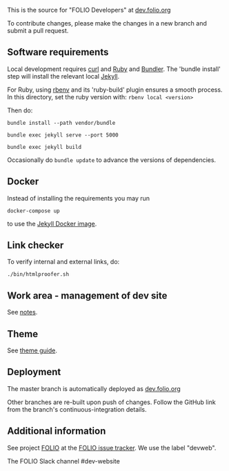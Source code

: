 This is the source for "FOLIO Developers" at [dev.folio.org](https://dev.folio.org/)

To contribute changes, please make the changes in a new branch and submit a
pull request.

## Software requirements

Local development requires [curl](https://curl.haxx.se/) and
[Ruby](https://www.ruby-lang.org/) and [Bundler](https://bundler.io/).
The 'bundle install' step will install the relevant local
[Jekyll](https://jekyllrb.com/).

For Ruby, using [rbenv](https://github.com/rbenv/rbenv) and its 'ruby-build'
plugin ensures a smooth process. In this directory, set the ruby version
with: `rbenv local <version>`

Then do:

```
bundle install --path vendor/bundle
```

```
bundle exec jekyll serve --port 5000
```

```
bundle exec jekyll build
```

Occasionally do `bundle update` to advance the versions of dependencies.

## Docker

Instead of installing the requirements you may run
```
docker-compose up
```
to use the [Jekyll Docker image](https://github.com/envygeeks/jekyll-docker).

## Link checker

To verify internal and external links, do:

```
./bin/htmlproofer.sh
```

## Work area - management of dev site

See [notes](work/README.md).

## Theme

See [theme guide](work/guide-theme.md).

## Deployment

The master branch is automatically deployed as [dev.folio.org](https://dev.folio.org/)

Other branches are re-built upon push of changes. Follow the GitHub link from the branch's continuous-integration details.

## Additional information

See project [FOLIO](https://issues.folio.org/browse/FOLIO)
at the [FOLIO issue tracker](https://dev.folio.org/community/guide-issues).
We use the label "devweb".

The FOLIO Slack channel #dev-website
